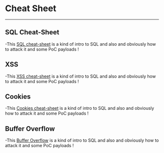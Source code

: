 # Cheat Sheet

* * *
## SQL Cheat-Sheet

-This [SQL cheat-sheet](SQL/SQL) is a kind of intro to SQL and also and obviously how to attack it and some PoC payloads !


## XSS

-This [XSS cheat-sheet](XSS/XSS) is a kind of intro to SQL and also and obviously how to attack it and some PoC payloads !


## Cookies

-This [Cookies cheat-sheet](Cookies/Cookies) is a kind of intro to SQL and also and obviously how to attack it and some PoC payloads !


## Buffer Overflow

-This [Buffer Overflow](buffer_overflow/buffer-overflow) is a kind of intro to SQL and also and obviously how to attack it and some PoC payloads !

